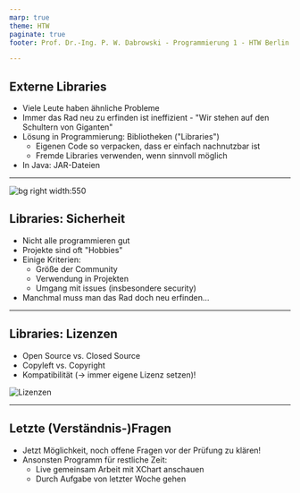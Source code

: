 ```yaml
---
marp: true
theme: HTW
paginate: true
footer: Prof. Dr.-Ing. P. W. Dabrowski - Programmierung 1 - HTW Berlin

---
```


## Externe Libraries

* Viele Leute haben ähnliche Probleme
* Immer das Rad neu zu erfinden ist ineffizient - "Wir stehen auf den Schultern von Giganten"
* Lösung in Programmierung: Bibliotheken ("Libraries")
    * Eigenen Code so verpacken, dass er einfach nachnutzbar ist
    * Fremde Libraries verwenden, wenn sinnvoll möglich
* In Java: JAR-Dateien

---

![bg right width:550](Bilder/xkcd_dependency.png)

## Libraries: Sicherheit

* Nicht alle programmieren gut
* Projekte sind oft "Hobbies"
* Einige Kriterien:
    * Größe der Community
    * Verwendung in Projekten
    * Umgang mit issues (insbesondere security)
* Manchmal muss man das Rad doch neu erfinden...

---

## Libraries: Lizenzen

* Open Source vs. Closed Source
* Copyleft vs. Copyright
* Kompatibilität (-> immer eigene Lizenz setzen)!

![Lizenzen](Bilder/licensecompat.png)

---

## Letzte (Verständnis-)Fragen

* Jetzt Möglichkeit, noch offene Fragen vor der Prüfung zu klären!
* Ansonsten Programm für restliche Zeit:
    * Live gemeinsam Arbeit mit XChart anschauen
    * Durch Aufgabe von letzter Woche gehen
